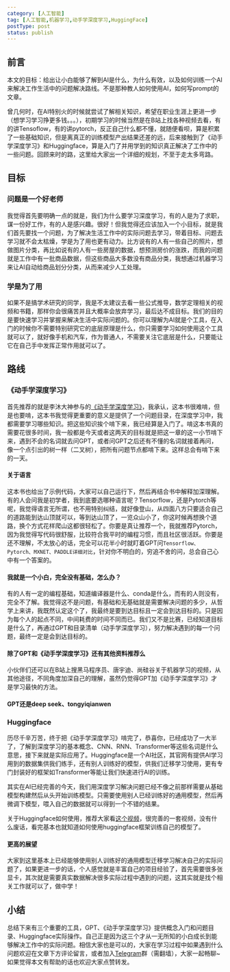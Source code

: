 ```yaml
---
category: [人工智能]
tag: [人工智能,机器学习,动手学深度学习,HuggingFace]
postType: post
status: publish
---
```


## 前言

本文的目标：给出让小白能够了解到AI是什么，为什么有效，以及如何训练一个AI来解决工作生活中的问题解决路线。不是那种教人如何使用AI，如何写prompt的文章。

曾几何时，在AI特别火的时候就尝试了解相关知识，希望在职业生涯上更进一步（想学习学习挣更多钱。。。），初期学习的时候当然是在B站上找各种视频去看，有的讲Tensoflow，有的讲pytorch，反正自己什么都不懂，就随便看呗，算是积累了一些基础知识，但是离真正的训练模型产出结果还差的远，后来接触到了《动手学深度学习》和Huggingface，算是入门了并用学到的知识真正解决了工作中的一些问题。回顾来时的路，这里给大家出一个详细的规划，不至于走太多弯路。

## 目标

### 问题是一个好老师

我觉得首先要明确一点的就是，我们为什么要学习深度学习，有的人是为了求职，谋一份好工作，有的人是感兴趣。很好！但我觉得还应该加入一个小目标，就是我们首先要找一个问题，为了解决生活工作中的实际问题去学习，带着目标、问题去学习就不会太枯燥，学是为了用也更有动力。比方说有的人有一些自己的照片，想做图片分类，再比如说有的人有一些房屋的数据，想预测房价的涨跌，而我的问题就是工作中有一批商品数据，但这些商品大多数没有商品分类，我想通过机器学习来让AI自动给商品划分分类，从而来减少人工处理。

### 学是为了用

如果不是搞学术研究的同学，我是不太建议去看一些公式推导，数学定理相关的视频和书籍，那样你会很痛苦并且大概率会放弃学习，最后达不成目标。我们的目的是要快速学习并掌握来解决生活中实际问题的。你可以理解为AI就是个工具，在入门的时候你不需要特别研究它的底层原理是什么，你只需要学习如何使用这个工具就可以了，就好像手机和汽车，作为普通人，不需要关注它底层是什么，只要能让它在自己手中发挥正常作用就可以了。

## 路线

### 《动手学深度学习》

首先推荐的就是李沐大神参与的[《动手学深度学习》](https://zh.d2l.ai/)，我承认，这本书很难啃，但是也要啃，这本书我觉得更重要的意义是提供了一个问题目录，在深度学习中，我都需要学习哪些知识。把这些知识挨个啃下来，我已经算是入门了。啃这本书真的需要花很多时间，我一般都是今天或者这两天的目标就是把这一章的这一小节啃下来，遇到不会的名词就去问GPT，或者问GPT之后还有不懂的名词就接着再问，像一个点引出的树一样（二叉树），把所有问题节点都啃下来。这样总会有啃下来的一天。

#### 关于语言

这本书也给出了示例代码，大家可以自己运行下，然后再结合书中解释加深理解。有的人会问我是初学者，我到底要选哪种语言呢？Tensorflow，还是Pytorch等呢，我觉得语言无所谓，也不用特别纠结，就好像登山，从四面八方只要适合自己的道路能到达山顶就可以，等到达山顶了，一览众山小了，你这时候再想换个道路，换个方式花样爬山这都很轻松了。你要是真让推荐一个，我就推荐Pytorch，因为我觉得写代码很舒服，比较符合我平时的编程习惯，而且社区很活跃。你要是还不理解，不太放心的话，完全可以花半小时就盯着GPT问`Tensorflow、Pytorch、MXNET、PADDLE详细对比`，针对你不明白的，穷追不舍的问，总会自己心中有一个答案的。

#### 我就是一个小白，完全没有基础，怎么办？

有的人有一定的编程基础，知道编译器是什么、conda是什么，而有的人则没有，完全不了解。我觉得这不是问题，有基础和无基础就是需要解决问题的多少，从哲学上来讲，我既然认定这个了，我最终是要到达目标且一定会到达目标的。只是因为每个人的起点不同，中间耗费的时间不同而已。我们又不是比赛，已经知道目标是什么了，再通过GPT和目录清单（动手学深度学习），努力解决遇到的每一个问题，最终一定是会到达目标的。 

#### 除了GPT和《动手学深度学习》还有其他资料推荐么

小伙伴们还可以在B站上搜黑马程序员、唐宇迪、尚硅谷关于机器学习的视频，从其他途径，不同角度加深自己的理解，虽然仍觉得GPT加《动手学深度学习》才是学习最快的方法。
#### GPT还是deep seek、tongyiqianwen

### Huggingface

历尽千辛万苦，终于把《动手学深度学习》啃完了，恭喜你，已经成功了一大半了，了解到深度学习的基本概念、CNN、RNN、Transformer等这些名词是什么意思，接下来就是实际应用了。Huggingface是一个AI社区，其官网有提供AI学习用到的数据集供我们练手，还有别人训练好的模型，供我们迁移学习使用，更有专门封装好的框架如Transformer等能让我们快速进行AI的训练。

其实在AI已经完善的今天，我们用深度学习解决问题已经不像之前那样需要从基础模型构建然后从头开始训练模型。只需要使用别人已经训练好的通用模型，然后再微调下模型，喂入自己的数据就可以得到一个不错的结果。

关于Huggingface如何使用，推荐大家看[这个视频](https://www.bilibili.com/video/BV1ma4y1g791)，很完善的一套视频，没有什么废话，看完基本也就知道如何使用huggingface框架训练自己的模型了。

#### 更高的展望

大家到这里基本上已经能够使用别人训练好的通用模型迁移学习解决自己的实际问题了，如果更进一步的话，个人感觉就是丰富自己的项目经验了，首先需要很多张显卡，其次就是需要真实数据解决很多实际过程中遇到的问题，这其实就是找个相关工作就可以了，做中学！

## 小结

总结下来有三个重要的工具，GPT、《动手学深度学习》提供概念入门和问题目录、Huggingface实际操作。自己正是因为这三个才从一无所知的小白成长到能够解决工作中的实际问题。相信大家也是可以的，大家在学习过程中如果遇到什么问题欢迎在文章下方评论留言，或者加入[Telegram](https://t.me/MarkSomniloquy)群（需翻墙），大家一起畅聊~如果觉得本文有帮助的话也欢迎大家点赞转发。
